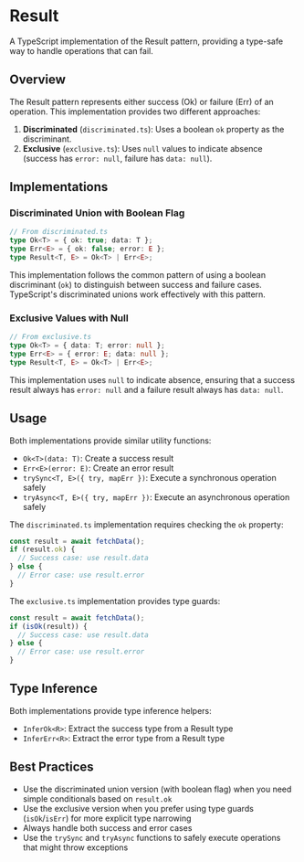 # Result

A TypeScript implementation of the Result pattern, providing a type-safe way to handle operations that can fail.

## Overview

The Result pattern represents either success (Ok) or failure (Err) of an operation. This implementation provides two different approaches:

1. **Discriminated** (`discriminated.ts`): Uses a boolean `ok` property as the discriminant.
2. **Exclusive** (`exclusive.ts`): Uses `null` values to indicate absence (success has `error: null`, failure has `data: null`).

## Implementations

### Discriminated Union with Boolean Flag

```typescript
// From discriminated.ts
type Ok<T> = { ok: true; data: T };
type Err<E> = { ok: false; error: E };
type Result<T, E> = Ok<T> | Err<E>;
```

This implementation follows the common pattern of using a boolean discriminant (`ok`) to distinguish between success and failure cases. TypeScript's discriminated unions work effectively with this pattern.

### Exclusive Values with Null

```typescript
// From exclusive.ts
type Ok<T> = { data: T; error: null };
type Err<E> = { error: E; data: null };
type Result<T, E> = Ok<T> | Err<E>;
```

This implementation uses `null` to indicate absence, ensuring that a success result always has `error: null` and a failure result always has `data: null`.

## Usage

Both implementations provide similar utility functions:

- `Ok<T>(data: T)`: Create a success result
- `Err<E>(error: E)`: Create an error result
- `trySync<T, E>({ try, mapErr })`: Execute a synchronous operation safely
- `tryAsync<T, E>({ try, mapErr })`: Execute an asynchronous operation safely

The `discriminated.ts` implementation requires checking the `ok` property:

```typescript
const result = await fetchData();
if (result.ok) {
  // Success case: use result.data
} else {
  // Error case: use result.error
}
```

The `exclusive.ts` implementation provides type guards:

```typescript
const result = await fetchData();
if (isOk(result)) {
  // Success case: use result.data
} else {
  // Error case: use result.error
}
```

## Type Inference

Both implementations provide type inference helpers:

- `InferOk<R>`: Extract the success type from a Result type
- `InferErr<R>`: Extract the error type from a Result type

## Best Practices

- Use the discriminated union version (with boolean flag) when you need simple conditionals based on `result.ok`
- Use the exclusive version when you prefer using type guards (`isOk`/`isErr`) for more explicit type narrowing
- Always handle both success and error cases
- Use the `trySync` and `tryAsync` functions to safely execute operations that might throw exceptions 